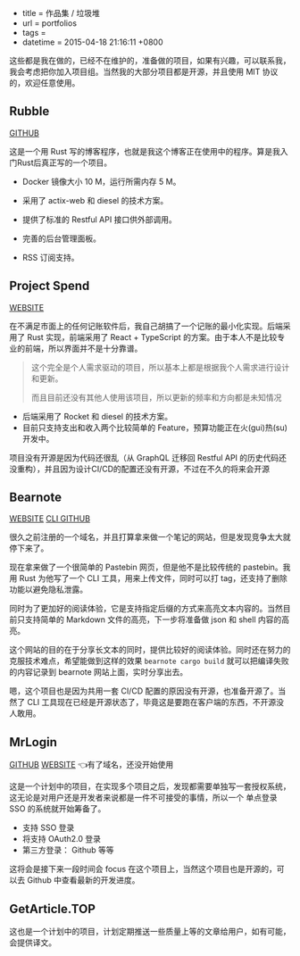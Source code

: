  - title = 作品集 / 垃圾堆
 - url = portfolios
 - tags = 
 - datetime = 2015-04-18 21:16:11 +0800

这些都是我在做的，已经不在维护的，准备做的项目，如果有兴趣，可以联系我，我会考虑把你加入项目组。当然我的大部分项目都是开源，并且使用 MIT 协议的，欢迎任意使用。

<!--more-->

## Rubble

[GITHUB](<https://github.com/Kilerd/rubble>)

这是一个用 Rust 写的博客程序，也就是我这个博客正在使用中的程序。算是我入门Rust后真正写的一个项目。

- Docker 镜像大小 10 M，运行所需内存 5 M。

- 采用了 actix-web 和 diesel 的技术方案。
- 提供了标准的 Restful API 接口供外部调用。
- 完善的后台管理面板。
- RSS 订阅支持。



## Project Spend

[WEBSITE](https://spend.kilerd.me/)

在不满足市面上的任何记账软件后，我自己胡搞了一个记账的最小化实现。后端采用了 Rust 实现，前端采用了 React + TypeScript 的方案。由于本人不是比较专业的前端，所以界面并不是十分靠谱。

> 这个完全是个人需求驱动的项目，所以基本上都是根据我个人需求进行设计和更新。
>
> 而且目前还没有其他人使用该项目，所以更新的频率和方向都是未知情况

- 后端采用了 Rocket 和 diesel 的技术方案。
- 目前只支持支出和收入两个比较简单的 Feature，预算功能正在火(gui)热(su)开发中。



项目没有开源是因为代码还很乱（从 GraphQL 迁移回 Restful API 的历史代码还没重构），并且因为设计CI/CD的配置还没有开源，不过在不久的将来会开源



## Bearnote

[WEBSITE](https://www.bearnote.com/)  [CLI GITHUB](<https://github.com/Kilerd/bearnote_cli>)

很久之前注册的一个域名，并且打算拿来做一个笔记的网站，但是发现竞争太大就停下来了。

现在拿来做了一个很简单的 Pastebin 网页，但是他不是比较传统的 pastebin。我用 Rust 为他写了一个 CLI 工具，用来上传文件，同时可以打 tag，还支持了删除功能以避免隐私泄露。

同时为了更加好的阅读体验，它是支持指定后缀的方式来高亮文本内容的。当然目前只支持简单的 Markdown 文件的高亮，下一步将准备做 json 和 shell 内容的高亮。

这个网站的目的在于分享长文本的同时，提供比较好的阅读体验。同时还在努力的克服技术难点，希望能做到这样的效果 `bearnote cargo build` 就可以把编译失败的内容记录到 bearnote 网站上面，实时分享出去。



嗯，这个项目也是因为共用一套 CI/CD 配置的原因没有开源，也准备开源了。当然了 CLI 工具现在已经是开源状态了，毕竟这是要跑在客户端的东西，不开源没人敢用。 



## MrLogin

[GITHUB](<https://github.com/mr-login/mrlogin>) [WEBSITE](<https://mrlogin.org/>) 👈有了域名，还没开始使用

这是一个计划中的项目，在实现多个项目之后，发现都需要单独写一套授权系统，这无论是对用户还是开发者来说都是一件不可接受的事情，所以一个 单点登录 SSO 的系统就开始筹备了。

- 支持 SSO 登录
- 将支持 OAuth2.0 登录
- 第三方登录： Github 等等

这将会是接下来一段时间会 focus 在这个项目上，当然这个项目也是开源的，可以去 Github 中查看最新的开发进度。



## GetArticle.TOP

这也是一个计划中的项目，计划定期推送一些质量上等的文章给用户，如有可能，会提供译文。